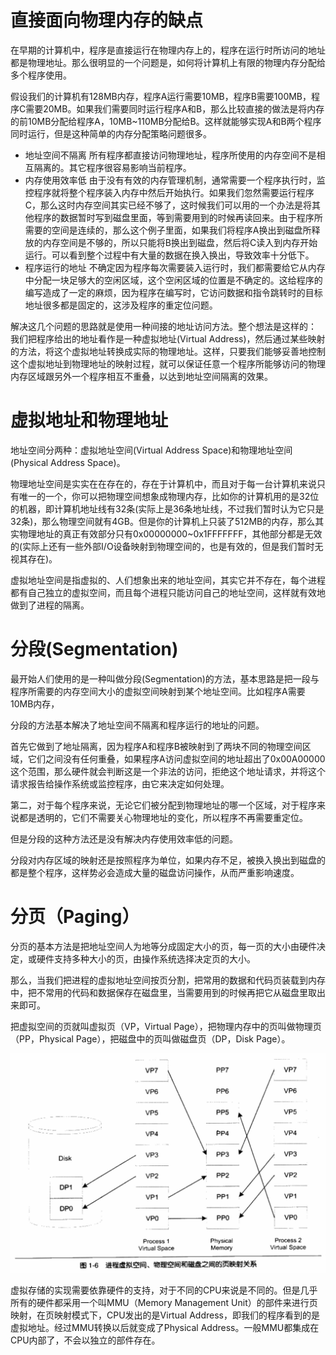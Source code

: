 # 直接面向物理内存的缺点

在早期的计算机中，程序是直接运行在物理内存上的，程序在运行时所访问的地址都是物理地址。那么很明显的一个问题是，如何将计算机上有限的物理内存分配给多个程序使用。

假设我们的计算机有128MB内存，程序A运行需要10MB，程序B需要100MB，程序C需要20MB。如果我们需要同时运行程序A和B，那么比较直接的做法是将内存的前10MB分配给程序A，10MB~110MB分配给B。这样就能够实现A和B两个程序同时运行，但是这种简单的内存分配策略问题很多。

-   地址空间不隔离
    所有程序都直接访问物理地址，程序所使用的内存空间不是相互隔离的。其它程序很容易影响当前程序。
-   内存使用效率低
    由于没有有效的内存管理机制，通常需要一个程序执行时，监控程序就将整个程序装入内存中然后开始执行。如果我们忽然需要运行程序C，那么这时内存空间其实已经不够了，这时候我们可以用的一个办法是将其他程序的数据暂时写到磁盘里面，等到需要用到的时候再读回来。由于程序所需要的空间是连续的，那么这个例子里面，如果我们将程序A换出到磁盘所释放的内存空间是不够的，所以只能将B换出到磁盘，然后将C读入到内存开始运行。可以看到整个过程中有大量的数据在换入换出，导致效率十分低下。
-   程序运行的地址
    不确定因为程序每次需要装入运行时，我们都需要给它从内存中分配一块足够大的空闲区域，这个空闲区域的位置是不确定的。这给程序的编写造成了一定的麻烦，因为程序在编写时，它访问数据和指令跳转时的目标地址很多都是固定的，这涉及程序的重定位问题。

解决这几个问题的思路就是使用一种间接的地址访问方法。整个想法是这样的：
我们把程序给出的地址看作是一种虚拟地址(Virtual Address)，然后通过某些映射的方法，将这个虚拟地址转换成实际的物理地址。这样，只要我们能够妥善地控制这个虚拟地址到物理地址的映射过程，就可以保证任意一个程序所能够访问的物理内存区域跟另外一个程序相互不重叠，以达到地址空间隔离的效果。

# 虚拟地址和物理地址

地址空间分两种：虚拟地址空间(Virtual Address Space)和物理地址空间(Physical Address Space)。

物理地址空间是实实在在存在的，存在于计算机中，而且对于每一台计算机来说只有唯一的一个，你可以把物理空间想象成物理内存，比如你的计算机用的是32位的机器，即计算机地址线有32条(实际上是36条地址线，不过我们暂时认为它只是32条)，那么物理空间就有4GB。但是你的计算机上只装了512MB的内存，那么其实物理地址的真正有效部分只有0x00000000~0x1FFFFFFF，其他部分都是无效的(实际上还有一些外部I/O设备映射到物理空间的，也是有效的，但是我们暂时无视其存在)。

虚拟地址空间是指虚拟的、人们想象出来的地址空间，其实它并不存在，每个进程都有自己独立的虚拟空间，而且每个进程只能访问自己的地址空间，这样就有效地做到了进程的隔离。

# 分段(Segmentation)

最开始人们使用的是一种叫做分段(Segmentation)的方法，基本思路是把一段与程序所需要的内存空间大小的虚拟空间映射到某个地址空间。比如程序A需要10MB内存，

分段的方法基本解决了地址空间不隔离和程序运行的地址的问题。

首先它做到了地址隔离，因为程序A和程序B被映射到了两块不同的物理空间区域，它们之间没有任何重叠，如果程序A访问虚拟空间的地址超出了0x00A00000这个范围，那么硬件就会判断这是一个非法的访问，拒绝这个地址请求，并将这个请求报告给操作系统或监控程序，由它来决定如何处理。

第二，对于每个程序来说，无论它们被分配到物理地址的哪一个区域，对于程序来说都是透明的，它们不需要关心物理地址的变化，所以程序不再需要重定位。

但是分段的这种方法还是没有解决内存使用效率低的问题。

分段对内存区域的映射还是按照程序为单位，如果内存不足，被换入换出到磁盘的都是整个程序，这样势必会造成大量的磁盘访问操作，从而严重影响速度。

# 分页（Paging）

分页的基本方法是把地址空间人为地等分成固定大小的页，每一页的大小由硬件决定，或硬件支持多种大小的页，由操作系统选择决定页的大小。

那么，当我们把进程的虚拟地址空间按页分割，把常用的数据和代码页装载到内存中，把不常用的代码和数据保存在磁盘里，当需要用到的时候再把它从磁盘里取出来即可。

把虚拟空间的页就叫虚拟页（VP，Virtual Page），把物理内存中的页叫做物理页（PP，Physical Page），把磁盘中的页叫做磁盘页（DP，Disk Page）。

![1](assets/1.jpg)

虚拟存储的实现需要依靠硬件的支持，对于不同的CPU来说是不同的。但是几乎所有的硬件都采用一个叫MMU（Memory Management Unit）的部件来进行页映射，在页映射模式下，CPU发出的是Virtual Address，即我们的程序看到的是虚拟地址。经过MMU转换以后就变成了Physical Address。一般MMU都集成在CPU内部了，不会以独立的部件存在。
